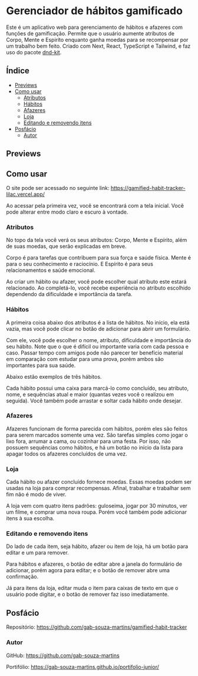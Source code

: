# Gerenciador de hábitos gamificado

Este é um aplicativo web para gerenciamento de hábitos e afazeres com funções de gamificação. Permite que o usuário aumente atributos de Corpo, Mente e Espiríto enquanto ganha moedas para se recompensar por um trabalho bem feito. Criado com Next, React, TypeScript e Tailwind, e faz uso do pacote [dnd-kit](https://dndkit.com/).

## Índice

-  [Previews](#previews)
-  [Como usar](#como-usar)
   -  [Atributos](#atributos)
   -  [Hábitos](#hábitos)
   -  [Afazeres](#afazeres)
   -  [Loja](#loja)
   -  [Editando e removendo itens](#editando-e-removendo-itens)
-  [Posfácio](#posfácio)
   -  [Autor](#autor)

## Previews

<!-- TODO previews completas no mobile e desktop -->

## Como usar

O site pode ser acessado no seguinte link: https://gamified-habit-tracker-lilac.vercel.app/

Ao acessar pela primeira vez, você se encontrará com a tela inicial. Você pode alterar entre modo claro e escuro à vontade.

<!-- TODO tela inicial clara e escura -->

### Atributos

No topo da tela você verá os seus atributos: Corpo, Mente e Espírito, além de suas moedas, que serão explicadas em breve.

Corpo é para tarefas que contribuem para sua força e saúde física. Mente é para o seu conhecimento e raciocínio. E Espírito é para seus relacionamentos e saúde emocional.

Ao criar um hábito ou afazer, você pode escolher qual atributo este estará relacionado. Ao completá-lo, você recebe experiência no atributo escolhido dependendo da dificuldade e importância da tarefa.

<!-- TODO imagem mostrando atributos com diferentes níveis e exp -->

### Hábitos

A primeira coisa abaixo dos atributos é a lista de hábitos. No início, ela está vazia, mas você pode clicar no botão de adicionar para abrir um formulário.

<!-- TODO imagem do formulário vazio -->

Com ele, você pode escolher o nome, atributo, dificuldade e importância do seu hábito. Note que o que é difícil ou importante varia com cada pessoa e caso. Passar tempo com amigos pode não parecer ter benefício material em comparação com estudar para uma prova, porém ambos são importantes para sua saúde.

Abaixo estão exemplos de três hábitos.

<!-- TODO três hábitos no ItemForm -->

Cada hábito possui uma caixa para marcá-lo como concluído, seu atributo, nome, e sequências atual e maior (quantas vezes você o realizou em seguida). Você também pode arrastar e soltar cada hábito onde desejar.

### Afazeres

Afazeres funcionam de forma parecida com hábitos, porém eles são feitos para serem marcados somente uma vez. São tarefas simples como jogar o lixo fora, arrumar a cama, ou cozinhar para uma festa. Por isso, não possuem sequências como hábitos, e há um botão no início da lista para apagar todos os afazeres concluídos de uma vez.

<!-- TODO afazeres -->

### Loja

Cada hábito ou afazer concluído fornece moedas. Essas moedas podem ser usadas na loja para comprar recompensas. Afinal, trabalhar e trabalhar sem fim não é modo de viver.

<!-- TODO loja -->

A loja vem com quatro itens padrões: guloseima, jogar por 30 minutos, ver um filme, e comprar uma nova roupa. Porém você também pode adicionar itens à sua escolha.

<!-- TODO adicionar item -->

### Editando e removendo itens

Do lado de cada item, seja hábito, afazer ou item de loja, há um botão para editar e um para remover.

Para hábitos e afazeres, o botão de editar abre a janela do formulário de adicionar, porém agora para editar; e o botão de remover abre uma confirmação.

<!-- TODO editar e remover item -->

Já para itens da loja, editar muda o item para caixas de texto em que o usuário pode digitar, e o botão de remover faz isso imediatamente.

<!-- TODO editar item -->

## Posfácio

Repositório: https://github.com/gab-souza-martins/gamified-habit-tracker

### Autor

GitHub: https://github.com/gab-souza-martins

Portifólio: https://gab-souza-martins.github.io/portifolio-junior/
